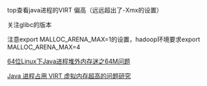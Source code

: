 top查看java进程的VIRT 偏高（远远超出了-Xmx的设置）

关注glibc的版本

注意export MALLOC_ARENA_MAX=1的设置，hadoop环境要求export MALLOC_ARENA_MAX=4


[64位Linux下Java进程堆外内存迷之64M问题](http://blog.11034.org/2016-09/64bits_linux_arena_memory.html)

[Java 进程占用 VIRT 虚拟内存超高的问题研究](http://www.cnblogs.com/seasonsluo/p/java_virt.html)

